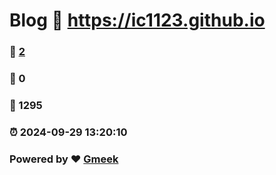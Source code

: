 # Blog :link: https://ic1123.github.io 
### :page_facing_up: [2](https://ic1123.github.io/tag.html) 
### :speech_balloon: 0 
### :hibiscus: 1295 
### :alarm_clock: 2024-09-29 13:20:10 
### Powered by :heart: [Gmeek](https://github.com/Meekdai/Gmeek)
